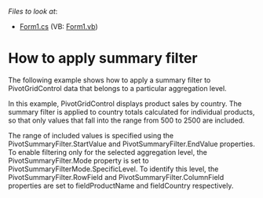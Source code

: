 <!-- default file list -->
*Files to look at*:

* [Form1.cs](./CS/XtraPivotGrid_ApplySummaryFilter/Form1.cs) (VB: [Form1.vb](./VB/XtraPivotGrid_ApplySummaryFilter/Form1.vb))
<!-- default file list end -->
# How to apply summary filter


<p>The following example shows how to apply a summary filter to PivotGridControl data that belongs to a particular aggregation level. </p><p>In this example, PivotGridControl displays product sales by country. The summary filter is applied to country totals calculated for individual products, so that only values that fall into the range from 500 to 2500 are included. </p><p>The range of included values is specified using the PivotSummaryFilter.StartValue and PivotSummaryFilter.EndValue properties. To enable filtering only for the selected aggregation level, the PivotSummaryFilter.Mode property is set to PivotSummaryFilterMode.SpecificLevel. To identify this level, the PivotSummaryFilter.RowField and PivotSummaryFilter.ColumnField properties are set to fieldProductName and fieldCountry respectively.</p><br />


<br/>


